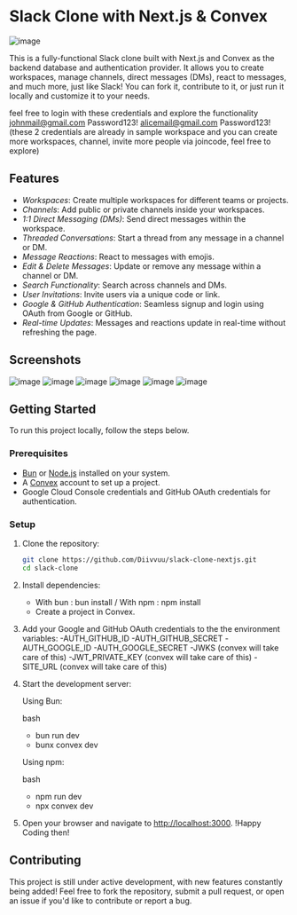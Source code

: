# Slack Clone with Next.js & Convex

![image](https://github.com/user-attachments/assets/15c981cc-3649-4e77-ba19-1c9dc9bdf082)


This is a fully-functional Slack clone built with Next.js and Convex as the backend database and authentication provider. It allows you to create workspaces, manage channels, direct messages (DMs), react to messages, and much more, just like Slack! You can fork it, contribute to it, or just run it locally and customize it to your needs.

feel free to login with these credentials and explore the functionality
johnmail@gmail.com Password123! 
alicemail@gmail.com Password123!
(these 2 credentials are already in sample workspace and you can create more workspaces, channel, invite more people via joincode, feel free to explore)

## Features

- *Workspaces*: Create multiple workspaces for different teams or projects.
- *Channels*: Add public or private channels inside your workspaces.
- *1:1 Direct Messaging (DMs)*: Send direct messages within the workspace.
- *Threaded Conversations*: Start a thread from any message in a channel or DM.
- *Message Reactions*: React to messages with emojis.
- *Edit & Delete Messages*: Update or remove any message within a channel or DM.
- *Search Functionality*: Search across channels and DMs.
- *User Invitations*: Invite users via a unique code or link.
- *Google & GitHub Authentication*: Seamless signup and login using OAuth from Google or GitHub.
- *Real-time Updates*: Messages and reactions update in real-time without refreshing the page.

## Screenshots
![image](https://github.com/user-attachments/assets/fcce8263-eae2-4e2f-928f-55da6c5b1d99)
![image](https://github.com/user-attachments/assets/8b755731-38fa-467c-97a1-59f5882fe2be)
![image](https://github.com/user-attachments/assets/3c5f6c51-062e-40de-be16-6a7446f7533b)
![image](https://github.com/user-attachments/assets/0dbd04f9-3fcb-4e9f-b2e3-0998c32ae69c)
![image](https://github.com/user-attachments/assets/25d656c1-888e-4635-98e1-f37bc235ef27)
![image](https://github.com/user-attachments/assets/b2582d70-e4ea-45f3-b88a-4e6094494323)


## Getting Started

To run this project locally, follow the steps below.

### Prerequisites

- [Bun](https://bun.sh/) or [Node.js](https://nodejs.org/) installed on your system.
- A [Convex](https://convex.dev/) account to set up a project.
- Google Cloud Console credentials and GitHub OAuth credentials for authentication.

### Setup

1. Clone the repository:

   ```bash
   git clone https://github.com/Diivvuu/slack-clone-nextjs.git
   cd slack-clone

2. Install dependencies:
   - With bun : bun install / With npm : npm install
   - Create a project in Convex.


3. Add your Google and GitHub OAuth credentials to the the environment variables:
    -AUTH_GITHUB_ID
    -AUTH_GITHUB_SECRET
    -AUTH_GOOGLE_ID
    -AUTH_GOOGLE_SECRET
    -JWKS (convex will take care of this)
    -JWT_PRIVATE_KEY (convex will take care of this)
    -SITE_URL (convex will take care of this)

4. Start the development server:

   Using Bun:

    bash   
      - bun run dev
      - bunx convex dev


    Using npm:

   bash 
      - npm run dev
      - npx convex dev


5. Open your browser and navigate to [http://localhost:3000](http://localhost:3000).
    !Happy Coding then!


## Contributing

This project is still under active development, with new features constantly being added! Feel free to fork the repository, submit a pull request, or open an issue if you'd like to contribute or report a bug.
